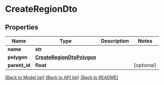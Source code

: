 # CreateRegionDto

## Properties
Name | Type | Description | Notes
------------ | ------------- | ------------- | -------------
**name** | **str** |  | 
**polygon** | [**CreateRegionDtoPolygon**](CreateRegionDtoPolygon.md) |  | 
**parent_id** | **float** |  | [optional] 

[[Back to Model list]](../README.md#documentation-for-models) [[Back to API list]](../README.md#documentation-for-api-endpoints) [[Back to README]](../README.md)

